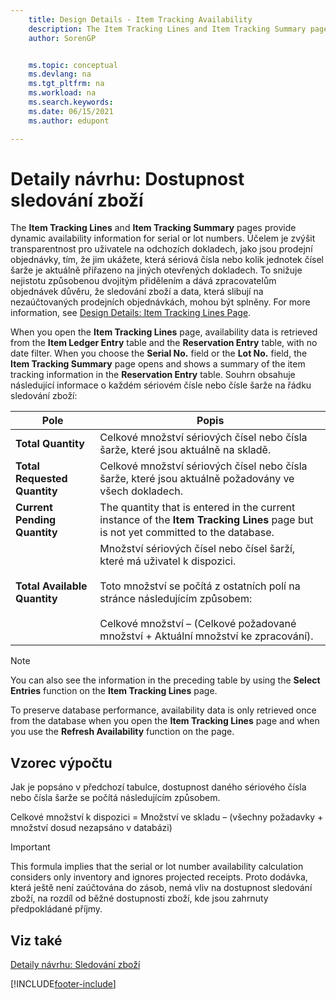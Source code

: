 ```yaml
---
    title: Design Details - Item Tracking Availability
    description: The Item Tracking Lines and Item Tracking Summary pages provide dynamic availability information for serial or lot numbers, increasing transparency for users.
    author: SorenGP


    ms.topic: conceptual
    ms.devlang: na
    ms.tgt_pltfrm: na
    ms.workload: na
    ms.search.keywords:
    ms.date: 06/15/2021
    ms.author: edupont

---
```

# Detaily návrhu: Dostupnost sledování zboží
The **Item Tracking Lines** and **Item Tracking Summary** pages provide dynamic availability information for serial or lot numbers. Účelem je zvýšit transparentnost pro uživatele na odchozích dokladech, jako jsou prodejní objednávky, tím, že jim ukážete, která sériová čísla nebo kolik jednotek čísel šarže je aktuálně přiřazeno na jiných otevřených dokladech. To snižuje nejistotu způsobenou dvojitým přidělením a dává zpracovatelům objednávek důvěru, že sledování zboží a data, která slibují na nezaúčtovaných prodejních objednávkách, mohou být splněny. For more information, see [Design Details: Item Tracking Lines Page](design-details-item-tracking-lines-window.md).

When you open the **Item Tracking Lines** page, availability data is retrieved from the **Item Ledger Entry** table and the **Reservation Entry** table, with no date filter. When you choose the **Serial No.** field or the **Lot No.** field, the **Item Tracking Summary** page opens and shows a summary of the item tracking information in the **Reservation Entry** table. Souhrn obsahuje následující informace o každém sériovém čísle nebo čísle šarže na řádku sledování zboží:

| Pole | Popis |
|---------------------------------|---------------------------------------|  
| **Total Quantity** | Celkové množství sériových čísel nebo čísla šarže, které jsou aktuálně na skladě. |
| **Total Requested Quantity** | Celkové množství sériových čísel nebo čísla šarže, které jsou aktuálně požadovány ve všech dokladech. |
| **Current Pending Quantity** | The quantity that is entered in the current instance of the **Item Tracking Lines** page but is not yet committed to the database. |
| **Total Available Quantity** | Množství sériových čísel nebo čísel šarží, které má uživatel k dispozici.<br /><br /> Toto množství se počítá z ostatních polí na stránce následujícím způsobem:<br /><br /> Celkové množství – (Celkové požadované množství + Aktuální množství ke zpracování). |

> [!NOTE]  
> You can also see the information in the preceding table by using the **Select Entries** function on the **Item Tracking Lines** page.

To preserve database performance, availability data is only retrieved once from the database when you open the **Item Tracking Lines** page and when you use the **Refresh Availability** function on the page.

## Vzorec výpočtu
Jak je popsáno v předchozí tabulce, dostupnost daného sériového čísla nebo čísla šarže se počítá následujícím způsobem.

Celkové množství k dispozici = Množství ve skladu  – (všechny požadavky + množství dosud nezapsáno v databázi)

> [!IMPORTANT]  
> This formula implies that the serial or lot number availability calculation considers only inventory and ignores projected receipts. Proto dodávka, která ještě není zaúčtována do zásob, nemá vliv na dostupnost sledování zboží, na rozdíl od běžné dostupnosti zboží, kde jsou zahrnuty předpokládané příjmy.

## Viz také
[Detaily návrhu: Sledování zboží](design-details-item-tracking.md)


[!INCLUDE[footer-include](includes/footer-banner.md)]